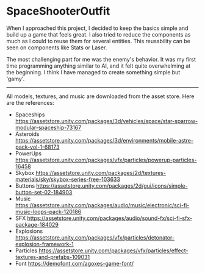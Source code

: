 # SpaceShooterOutfit
When I approached this project, I decided to keep the basics simple and build up a game that feels great. I also tried to reduce the components as much as I could to reuse them for several entities. This reusability can be seen on components like Stats or  Laser.

The most challenging part for me was the enemy's behavior. It was my first time programming anything similar to AI, and it felt quite overwhelming at the beginning. I think I have managed to create something simple but 'gamy'. 

---

All models, textures, and music are downloaded from the asset store. Here are the references: 
* Spaceships https://assetstore.unity.com/packages/3d/vehicles/space/star-sparrow-modular-spaceship-73167
* Asteroids https://assetstore.unity.com/packages/3d/environments/mobile-astre-pack-vol-1-68173
* PowerUps https://assetstore.unity.com/packages/vfx/particles/powerup-particles-16458
* Skybox
https://assetstore.unity.com/packages/2d/textures-materials/sky/skybox-series-free-103633
* Buttons https://assetstore.unity.com/packages/2d/gui/icons/simple-button-set-02-184903
* Music https://assetstore.unity.com/packages/audio/music/electronic/sci-fi-music-loops-pack-120186
* SFX https://assetstore.unity.com/packages/audio/sound-fx/sci-fi-sfx-package-184029
* Explosions https://assetstore.unity.com/packages/vfx/particles/detonator-explosion-framework-1
* Particles https://assetstore.unity.com/packages/vfx/particles/effect-textures-and-prefabs-109031
* Font https://demofont.com/agoxes-game-font/
